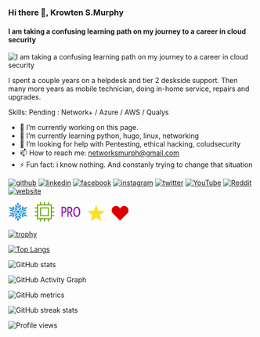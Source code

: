 ### Hi there 👋, Krowten S.Murphy
#### I am taking a confusing learning path on my journey to a career in cloud security
![I am taking a confusing learning path on my journey to a career in cloud security](#https://arturssmirnovs.github.io/github-profile-readme-generator/images/banner.png)

I spent a couple years on a helpdesk and  tier 2 deskside support. Then many more years as mobile technician, doing in-home service, repairs and upgrades. 

Skills: Pending : Network+ / Azure / AWS / Qualys

- 🔭 I’m currently working on this page. 
- 🌱 I’m currently learning python, hugo, linux, networking 
- 🤔 I’m looking for help with Pentesting, ethical hacking, coludsecurity 
- 📫 How to reach me: networksmurph@gmail.com 
- ⚡ Fun fact: i know nothing. And constanly trying to change that situation 


[<img src='https://cdn.jsdelivr.net/npm/simple-icons@3.0.1/icons/github.svg' alt='github' height='40'>](https://github.com/networksmurph)  [<img src='https://cdn.jsdelivr.net/npm/simple-icons@3.0.1/icons/linkedin.svg' alt='linkedin' height='40'>](https://www.linkedin.com/in/krowten/)  [<img src='https://cdn.jsdelivr.net/npm/simple-icons@3.0.1/icons/facebook.svg' alt='facebook' height='40'>](https://www.facebook.com/krowten)  [<img src='https://cdn.jsdelivr.net/npm/simple-icons@3.0.1/icons/instagram.svg' alt='instagram' height='40'>](https://www.instagram.com/krowten/)  [<img src='https://cdn.jsdelivr.net/npm/simple-icons@3.0.1/icons/twitter.svg' alt='twitter' height='40'>](https://twitter.com/krowten)  [<img src='https://cdn.jsdelivr.net/npm/simple-icons@3.0.1/icons/youtube.svg' alt='YouTube' height='40'>](https://www.youtube.com/channel/krowten)  [<img src='https://cdn.jsdelivr.net/npm/simple-icons@3.0.1/icons/reddit.svg' alt='Reddit' height='40'>](https://www.reddit.com/user/krowten)  [<img src='https://cdn.jsdelivr.net/npm/simple-icons@3.0.1/icons/icloud.svg' alt='website' height='40'>](krowten)  

<a href='https://archiveprogram.github.com/'><img src='https://raw.githubusercontent.com/acervenky/animated-github-badges/master/assets/acbadge.gif' width='40' height='40'></a> <a href='https://docs.github.com/en/developers'><img src='https://raw.githubusercontent.com/acervenky/animated-github-badges/master/assets/devbadge.gif' width='40' height='40'></a> <a href='https://github.com/pricing'><img src='https://raw.githubusercontent.com/acervenky/animated-github-badges/master/assets/pro.gif' width='40' height='40'></a> <a href='https://stars.github.com/'><img src='https://raw.githubusercontent.com/acervenky/animated-github-badges/master/assets/starbadge.gif' width='35' height='35'></a> <a href='https://docs.github.com/en/github/supporting-the-open-source-community-with-github-sponsors'><img src='https://raw.githubusercontent.com/acervenky/animated-github-badges/master/assets/sponsorbadge.gif' width='35' height='35'></a> 

[![trophy](https://github-profile-trophy.vercel.app/?username=networksmurph)](https://github.com/ryo-ma/github-profile-trophy)

[![Top Langs](https://github-readme-stats.vercel.app/api/top-langs/?username=networksmurph)](https://github.com/anuraghazra/github-readme-stats)

![GitHub stats](https://github-readme-stats.vercel.app/api?username=networksmurph&show_icons=true)  

![GitHub Activity Graph](https://activity-graph.herokuapp.com/graph?username=networksmurph)  

![GitHub metrics](https://metrics.lecoq.io/networksmurph)  

![GitHub streak stats](https://streak-stats.demolab.com/?user=networksmurph)  

![Profile views](https://gpvc.arturio.dev/networksmurph)  
